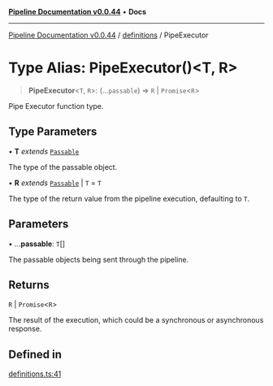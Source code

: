 [**Pipeline Documentation v0.0.44**](../../README.md) • **Docs**

***

[Pipeline Documentation v0.0.44](../../modules.md) / [definitions](../README.md) / PipeExecutor

# Type Alias: PipeExecutor()\<T, R\>

> **PipeExecutor**\<`T`, `R`\>: (...`passable`) => `R` \| `Promise`\<`R`\>

Pipe Executor function type.

## Type Parameters

• **T** *extends* [`Passable`](Passable.md)

The type of the passable object.

• **R** *extends* [`Passable`](Passable.md) \| `T` = `T`

The type of the return value from the pipeline execution, defaulting to `T`.

## Parameters

• ...**passable**: `T`[]

The passable objects being sent through the pipeline.

## Returns

`R` \| `Promise`\<`R`\>

The result of the execution, which could be a synchronous or asynchronous response.

## Defined in

[definitions.ts:41](https://github.com/stonemjs/pipeline/blob/cb206a59f3858db33e7d57a2dba74356bb8f0bc4/src/definitions.ts#L41)
